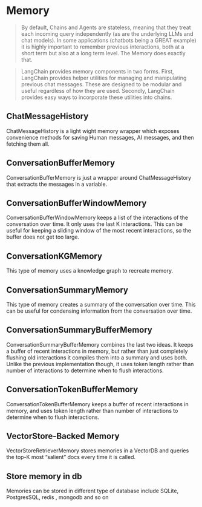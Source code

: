 # Memory

>By default, Chains and Agents are stateless, meaning that they treat each incoming query independently (as are the underlying LLMs and chat models). In some applications (chatbots being a GREAT example) it is highly important to remember previous interactions, both at a short term but also at a long term level. The Memory does exactly that.

>LangChain provides memory components in two forms. First, LangChain provides helper utilities for managing and manipulating previous chat messages. These are designed to be modular and useful regardless of how they are used. Secondly, LangChain provides easy ways to incorporate these utilities into chains.

## ChatMessageHistory

ChatMessageHistory is a light wight memory wrapper which exposes convenience methods for saving Human messages, AI messages, and then fetching them all.

## ConversationBufferMemory

ConversationBufferMemory is just a wrapper around ChatMessageHistory that extracts the messages in a variable.

## ConversationBufferWindowMemory

ConversationBufferWindowMemory keeps a list of the interactions of the conversation over time. It only uses the last K interactions. This can be useful for keeping a sliding window of the most recent interactions, so the buffer does not get too large.

## ConversationKGMemory

This type of memory uses a knowledge graph to recreate memory.

## ConversationSummaryMemory

This type of memory creates a summary of the conversation over time. This can be useful for condensing information from the conversation over time.

## ConversationSummaryBufferMemory

ConversationSummaryBufferMemory combines the last two ideas. It keeps a buffer of recent interactions in memory, but rather than just completely flushing old interactions it compiles them into a summary and uses both. Unlike the previous implementation though, it uses token length rather than number of interactions to determine when to flush interactions.

## ConversationTokenBufferMemory

ConversationTokenBufferMemory keeps a buffer of recent interactions in memory, and uses token length rather than number of interactions to determine when to flush interactions.

## VectorStore-Backed Memory

VectorStoreRetrieverMemory stores memories in a VectorDB and queries the top-K most “salient” docs every time it is called.

## Store memory in db

Memories can be stored in different type of database include SQLite, PostgresSQL, redis , mongodb and so on
